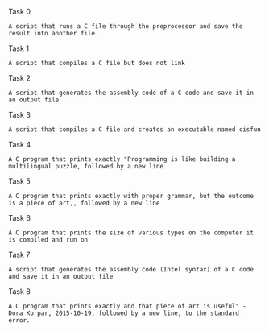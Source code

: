 Task 0

    A script that runs a C file through the preprocessor and save the result into another file
  
Task 1

    A script that compiles a C file but does not link
    
Task 2

    A script that generates the assembly code of a C code and save it in an output file
Task 3

    A script that compiles a C file and creates an executable named cisfun

Task 4

    A C program that prints exactly "Programming is like building a multilingual puzzle, followed by a new line

Task 5

    A C program that prints exactly with proper grammar, but the outcome is a piece of art,, followed by a new line
Task 6
    
    A C program that prints the size of various types on the computer it is compiled and run on

Task 7

    A script that generates the assembly code (Intel syntax) of a C code and save it in an output file
Task 8

    A C program that prints exactly and that piece of art is useful" - Dora Korpar, 2015-10-19, followed by a new line, to the standard error.
